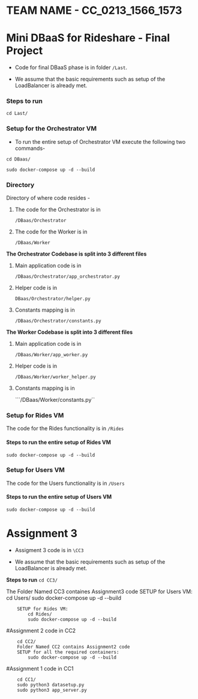 # TEAM NAME - CC_0213_1566_1573

# Mini DBaaS for Rideshare - Final Project

*	Code for final DBaaS phase is in folder ``` /Last ```.

*	We assume that the basic requirements such as setup of the LoadBalancer is already met.

### Steps to run
```
cd Last/
```

### Setup for the Orchestrator VM
*	To run the entire setup of Orchestrator VM execute the following two commands-
```		
cd DBaas/
```
```
sudo docker-compose up -d --build
```

### Directory

Directory of where code resides - 
1.	The code for the Orchestrator is in 	
		
	```/DBaas/Orchestrator```
2.	The code for the Worker is in	

	```/DBaas/Worker```

**The Orchestrator Codebase is split into 3 different files**
1.	Main application code is in	

	```/DBaas/Orchestrator/app_orchestrator.py```
2.	Helper code is in
	
	```DBaas/Orchestrator/helper.py```
3.	Constants mapping is in 	
	
	```/DBaas/Orchestrator/constants.py```

**The Worker Codebase is split into 3 different files**
1.	Main application code is in

	```/DBaas/Worker/app_worker.py```
2.	Helper code is in

	```/DBaas/Worker/worker_helper.py```
3.	Constants mapping is in 

	```/DBaas/Worker/constants.py``

### Setup for Rides VM
The code for the Rides functionality is in ```/Rides```
#### Steps to run the entire setup of Rides VM

```sudo docker-compose up -d --build```

		
### Setup for Users VM
The code for the Users functionality is in ```/Users```

#### Steps to run the entire setup of Users VM

```sudo docker-compose up -d --build```

# Assignment 3 
*	Assigment 3 code is in ```\CC3```

*	We assume that the basic requirements such as setup of the LoadBalancer is already met.

**Steps to run**
```cd CC3/```

The Folder Named CC3 containes Assignment3 code
		SETUP for Users VM:
			cd Users/
			sudo docker-compose up -d --build
		
		SETUP for Rides VM:
			cd Rides/
			sudo docker-compose up -d --build

#Assignment 2 code in CC2

		cd CC2/
		Folder Named CC2 contains Assignment2 code
		SETUP for all the required containers:
			sudo docker-compose up -d --build

#Assignment 1 code in CC1

		cd CC1/
		sudo python3 datasetup.py
		sudo python3 app_server.py
